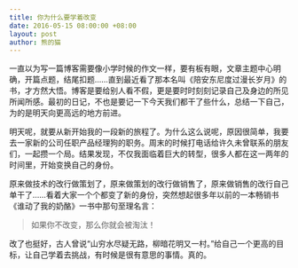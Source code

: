 ```yaml
---
title: 你为什么要学着改变
date: 2016-05-15 08:00:00 +08:00
layout: post
author: 熊的猫
---
```


一直以为写一篇博客需要像小学时候的作文一样，要有板有眼，文章主题中心明确，开篇点题，结尾扣题……直到最近看了那本名叫《陪安东尼度过漫长岁月》的书，才方然大悟。博客是要给别人看不假，更是要时时刻刻记录自己及身边的所见所闻所感。最初的日记，不也是要记一下今天我们都干了些什么，总结一下自己，为的是明天向更高远的地方前进。

明天呢，就要从新开始我的一段新的旅程了。为什么这么说呢，原因很简单，我要去一家新的公司任职产品经理狗的职务。周末的时候打电话给许久未曾联系的朋友们，一起攒一个局。结果发现，不仅我面临着巨大的转型，很多人都在这一两年的时间里，开始变换自己的身份。

原来做技术的改行做策划了，原来做策划的改行做销售了，原来做销售的改行自己单干了……看着大家一个个都变了新的身份，突然想起很多年以前的一本畅销书《谁动了我的奶酪》一书中那句至理名言：

> 如果你不改变，那么你就会被淘汰！

改了也挺好，古人曾说“山穷水尽疑无路，柳暗花明又一村。”给自己一个更高的目标，让自己学着去挑战，有时候是很有意思的事情。真的。